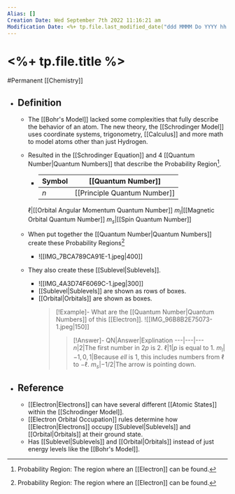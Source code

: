 ```yaml
---
Alias: []
Creation Date: Wed September 7th 2022 11:16:21 am 
Modification Date: <%+ tp.file.last_modified_date("ddd MMMM Do YYYY hh:mm:ss a") %>
---
```

# <%+ tp.file.title %>
#Permanent [[Chemistry]]

- ## Definition
	- The [[Bohr's Model]] lacked some complexities that fully describe the behavior of an atom. The new theory, the [[Schrodinger Model]] uses coordinate systems, trigonometry, [[Calculus]] and more math to model atoms other than just Hydrogen.
	- Resulted in the [[Schrodinger Equation]] and 4 [[Quantum Number|Quantum Numbers]] that describe the Probability Region[^1].
		- Symbol|[[Quantum Number]]
		  ---|---
		  $n$|[[Principle Quantum Number]] 
		 $\ell$|[[Orbital Angular Momentum Quantum Number]]
		 $m_l$|[[Magnetic Orbital Quantum Number]]
		 $m_s$|[[Spin Quantum Number]]
		 
	- When put together the [[Quantum Number|Quantum Numbers]] create these Probability Regions[^1]
		- ![[IMG_7BCA789CA91E-1.jpeg|400]]
   - They also create these [[Sublevel|Sublevels]].
	   - ![[IMG_4A3D74F6069C-1.jpeg|300]]
	   - [[Sublevel|Sublevels]] are shown as rows of boxes.
	   - [[Orbital|Orbitals]] are shown as boxes.
	     > [!Example]-
	     > What are the [[Quantum Number|Quantum Numbers]] of this [[Electron]].
	     > ![[IMG_96B8B2E75073-1.jpeg|150]]
	     > > [!Answer]-
	     > > QN|Answer|Explination
	     > > ---|---|---
	     > > $n$|$2$|The first number in $2p$ is $2$.
	     > > $\ell$|$1$|$p$ is equal to $1$.
	     > > $m_l$|$-1,0,1$|Because $ell$ is $1$, this includes numbers from $\ell$ to $-\ell$.
	     > > $m_s$|$-1/2$|The arrow is pointing down.

- ## Reference
	- [[Electron|Electrons]] can have several different [[Atomic States]] within the [[Schrodinger Model]].
	- [[Electron Orbital Occupation]] rules determine how [[Electron|Electrons]] occupy [[Sublevel|Sublevels]] and [[Orbital|Orbitals]] at their ground state.
	- Has [[Sublevel|Sublevels]] and [[Orbital|Orbitals]] instead of just energy levels like the [[Bohr's Model]].


[^1]: Probability Region: The region where an [[Electron]] can be found.
